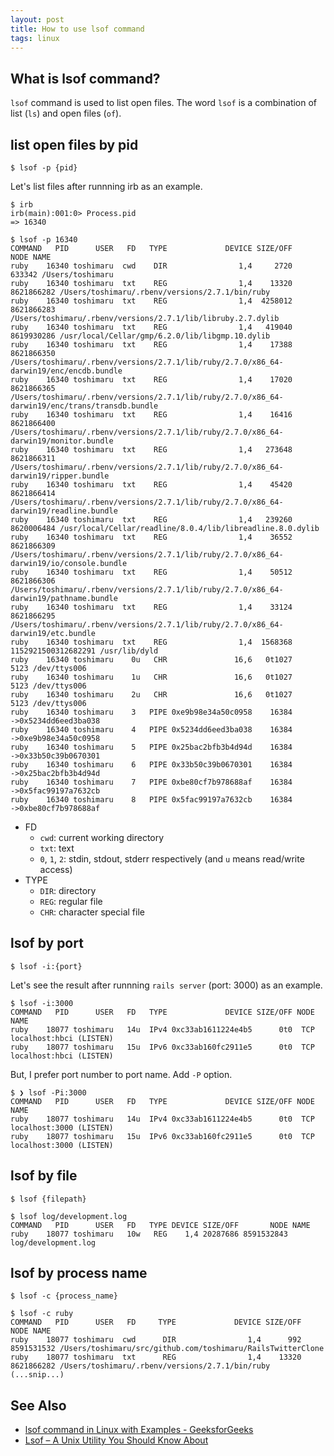 ```yaml
---
layout: post
title: How to use lsof command
tags: linux
---
```


## What is lsof command?

`lsof` command is used to list open files. The word `lsof` is a combination of list (`ls`) and open files (`of`).

## list open files by pid

```console
$ lsof -p {pid}
``` 

Let's list files after runnning irb as an example.

```console
$ irb
irb(main):001:0> Process.pid
=> 16340
```

```console
$ lsof -p 16340
COMMAND   PID      USER   FD   TYPE             DEVICE SIZE/OFF                NODE NAME
ruby    16340 toshimaru  cwd    DIR                1,4     2720              633342 /Users/toshimaru
ruby    16340 toshimaru  txt    REG                1,4    13320          8621866282 /Users/toshimaru/.rbenv/versions/2.7.1/bin/ruby
ruby    16340 toshimaru  txt    REG                1,4  4258012          8621866283 /Users/toshimaru/.rbenv/versions/2.7.1/lib/libruby.2.7.dylib
ruby    16340 toshimaru  txt    REG                1,4   419040          8619930286 /usr/local/Cellar/gmp/6.2.0/lib/libgmp.10.dylib
ruby    16340 toshimaru  txt    REG                1,4    17388          8621866350 /Users/toshimaru/.rbenv/versions/2.7.1/lib/ruby/2.7.0/x86_64-darwin19/enc/encdb.bundle
ruby    16340 toshimaru  txt    REG                1,4    17020          8621866365 /Users/toshimaru/.rbenv/versions/2.7.1/lib/ruby/2.7.0/x86_64-darwin19/enc/trans/transdb.bundle
ruby    16340 toshimaru  txt    REG                1,4    16416          8621866400 /Users/toshimaru/.rbenv/versions/2.7.1/lib/ruby/2.7.0/x86_64-darwin19/monitor.bundle
ruby    16340 toshimaru  txt    REG                1,4   273648          8621866311 /Users/toshimaru/.rbenv/versions/2.7.1/lib/ruby/2.7.0/x86_64-darwin19/ripper.bundle
ruby    16340 toshimaru  txt    REG                1,4    45420          8621866414 /Users/toshimaru/.rbenv/versions/2.7.1/lib/ruby/2.7.0/x86_64-darwin19/readline.bundle
ruby    16340 toshimaru  txt    REG                1,4   239260          8620006484 /usr/local/Cellar/readline/8.0.4/lib/libreadline.8.0.dylib
ruby    16340 toshimaru  txt    REG                1,4    36552          8621866309 /Users/toshimaru/.rbenv/versions/2.7.1/lib/ruby/2.7.0/x86_64-darwin19/io/console.bundle
ruby    16340 toshimaru  txt    REG                1,4    50512          8621866306 /Users/toshimaru/.rbenv/versions/2.7.1/lib/ruby/2.7.0/x86_64-darwin19/pathname.bundle
ruby    16340 toshimaru  txt    REG                1,4    33124          8621866295 /Users/toshimaru/.rbenv/versions/2.7.1/lib/ruby/2.7.0/x86_64-darwin19/etc.bundle
ruby    16340 toshimaru  txt    REG                1,4  1568368 1152921500312682291 /usr/lib/dyld
ruby    16340 toshimaru    0u   CHR               16,6   0t1027                5123 /dev/ttys006
ruby    16340 toshimaru    1u   CHR               16,6   0t1027                5123 /dev/ttys006
ruby    16340 toshimaru    2u   CHR               16,6   0t1027                5123 /dev/ttys006
ruby    16340 toshimaru    3   PIPE 0xe9b98e34a50c0958    16384                     ->0x5234dd6eed3ba038
ruby    16340 toshimaru    4   PIPE 0x5234dd6eed3ba038    16384                     ->0xe9b98e34a50c0958
ruby    16340 toshimaru    5   PIPE 0x25bac2bfb3b4d94d    16384                     ->0x33b50c39b0670301
ruby    16340 toshimaru    6   PIPE 0x33b50c39b0670301    16384                     ->0x25bac2bfb3b4d94d
ruby    16340 toshimaru    7   PIPE 0xbe80cf7b978688af    16384                     ->0x5fac99197a7632cb
ruby    16340 toshimaru    8   PIPE 0x5fac99197a7632cb    16384                     ->0xbe80cf7b978688af
```

- FD
  - `cwd`: current working directory
  - `txt`: text
  - `0`, `1`, `2`: stdin, stdout, stderr respectively (and `u` means read/write access)
- TYPE
  - `DIR`: directory
  - `REG`: regular file
  - `CHR`: character special file

## lsof by port

```console
$ lsof -i:{port}
```

Let's see the result after runnning `rails server` (port: 3000) as an example.

```console
$ lsof -i:3000
COMMAND   PID      USER   FD   TYPE             DEVICE SIZE/OFF NODE NAME
ruby    18077 toshimaru   14u  IPv4 0xc33ab1611224e4b5      0t0  TCP localhost:hbci (LISTEN)
ruby    18077 toshimaru   15u  IPv6 0xc33ab160fc2911e5      0t0  TCP localhost:hbci (LISTEN)
```

But, I prefer port number to port name. Add `-P` option.

```console
$ ❯ lsof -Pi:3000
COMMAND   PID      USER   FD   TYPE             DEVICE SIZE/OFF NODE NAME
ruby    18077 toshimaru   14u  IPv4 0xc33ab1611224e4b5      0t0  TCP localhost:3000 (LISTEN)
ruby    18077 toshimaru   15u  IPv6 0xc33ab160fc2911e5      0t0  TCP localhost:3000 (LISTEN)
 ```

## lsof by file

```console
$ lsof {filepath}
```

```console
$ lsof log/development.log
COMMAND   PID      USER   FD   TYPE DEVICE SIZE/OFF       NODE NAME
ruby    18077 toshimaru   10w   REG    1,4 20287686 8591532843 log/development.log
```

## lsof by process name

```console
$ lsof -c {process_name}
```

```console
$ lsof -c ruby
COMMAND   PID      USER   FD     TYPE             DEVICE SIZE/OFF                NODE NAME
ruby    18077 toshimaru  cwd      DIR                1,4      992          8591531532 /Users/toshimaru/src/github.com/toshimaru/RailsTwitterClone
ruby    18077 toshimaru  txt      REG                1,4    13320          8621866282 /Users/toshimaru/.rbenv/versions/2.7.1/bin/ruby
(...snip...)
```

## See Also

- [lsof command in Linux with Examples - GeeksforGeeks](https://www.geeksforgeeks.org/lsof-command-in-linux-with-examples/#:~:text=lsof%20command%20stands%20for%20List,open%20files%20in%20output%20console.)
- [Lsof – A Unix Utility You Should Know About](https://catonmat.net/unix-utilities-lsof)